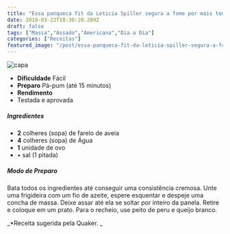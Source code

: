 ```yaml
---
title: "Essa panqueca fit da Leticia Spiller segura a fome por mais tempo"
date: 2018-03-22T18:30:28.289Z
draft: false
tags: ["Massa","Assado","Americana","Dia a Dia"]
categories: ["Receitas"]
featured_image: "/post/essa-panqueca-fit-da-leticia-spiller-segura-a-fome-por-mais-tempo.51f4ab00.jpg"
---
```


![capa](/post/essa-panqueca-fit-da-leticia-spiller-segura-a-fome-por-mais-tempo.51f4ab00.jpg)

*   **Dificuldade** Fácil
*   **Preparo** Pá-pum (até 15 minutos)
*   **Rendimento**
*   Testada e aprovada
    

##### Ingredientes

*   **2** colheres (sopa) de farelo de aveia
*   **4** colheres (sopa) de Água
*   **1** unidade de ovo
*   • sal (1 pitada)

##### Modo de Preparo

Bata todos os ingredientes até conseguir uma consistência cremosa. Unte uma frigideira com um fio de azeite, espere esquentar e despeje uma concha de massa. Deixe assar até ela se soltar por inteiro da panela. Retire e coloque em um prato. Para o recheio, use peito de peru e queijo branco.

_*Receita sugerida pela Quaker. _
